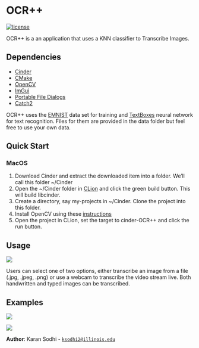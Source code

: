 # OCR++

[![license](https://img.shields.io/badge/license-MIT-green)](LICENSE)

OCR++ is a an application that uses a KNN classifier to Transcribe Images. 

## Dependencies
- [Cinder]
- [CMake]
- [OpenCV]
- [ImGui]
- [Portable File Dialogs]
- [Catch2]

OCR++ uses the [EMNIST] data set for training and [TextBoxes] neural network for text recognition.
Files for them are provided in the data folder but feel free to use your own data. 

## Quick Start
### MacOS
1. Download Cinder and extract the downloaded item into a folder. We’ll call this folder ~/Cinder
2. Open the ~/Cinder folder in [CLion] and click the green build button. This will build libcinder.
3. Create a directory, say my-projects in ~/Cinder. Clone the project into this folder.
4. Install OpenCV using these [instructions]
5. Open the project in CLion, set the target to cinder-OCR++ and click the run button.

## Usage
![](https://i.imgur.com/xyTetIu.jpg)

Users can select one of two options, either transcribe an image from a file (.jpg, .jpeg, .png)
or use a webcam to transcribe the video stream live. Both handwritten and typed images can be transcribed.

## Examples
![](https://i.imgur.com/GH802uJ.png)

![](https://i.imgur.com/sKpKCSp.jpg)


**Author**: Karan Sodhi - [`ksodhi2@illinois.edu`](mailto:ksodhi2@illinois.edu)

[Cinder]: https://github.com/cinder/Cinder
[CMake]: https://cmake.org/
[OpenCV]: https://github.com/opencv/opencv
[ImGui]: https://github.com/simongeilfus/Cinder-ImGui
[Portable File Dialogs]: https://github.com/samhocevar/portable-file-dialogs
[Catch2]: https://github.com/catchorg/Catch2
[EMNIST]: https://www.kaggle.com/crawford/emnist
[TextBoxes]: https://github.com/MhLiao/TextBoxes
[CLion]: https://www.jetbrains.com/clion/
[instructions]: https://blog.zhajor.com/2016/10/install-opencv-and-make-a-test-project-with-clion/